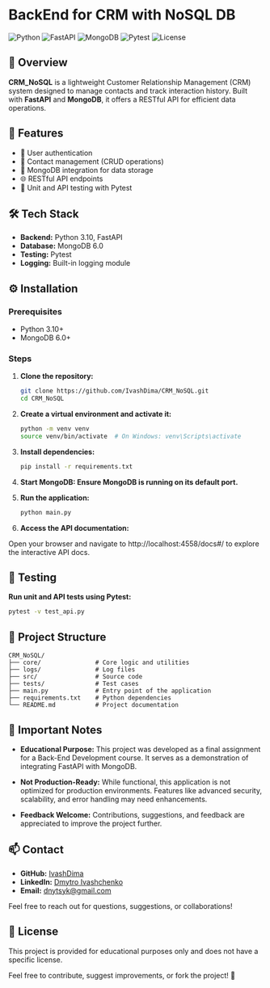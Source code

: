 # BackEnd for CRM with NoSQL DB

![Python](https://img.shields.io/badge/Python-3.10-blue?style=for-the-badge&logo=python)
![FastAPI](https://img.shields.io/badge/FastAPI-0.95.1-009688?style=for-the-badge&logo=fastapi)
![MongoDB](https://img.shields.io/badge/MongoDB-6.0-green?style=for-the-badge&logo=mongodb)
![Pytest](https://img.shields.io/badge/Pytest-7.2.0-yellow?style=for-the-badge&logo=pytest)
![License](https://img.shields.io/badge/License-Educational-lightgrey?style=for-the-badge)


## 📌 Overview

**CRM_NoSQL** is a lightweight Customer Relationship Management (CRM) system designed to manage contacts and track interaction history. Built with **FastAPI** and **MongoDB**, it offers a RESTful API for efficient data operations.


## 🚀 Features

- 🔐 User authentication
- 📇 Contact management (CRUD operations)
- 📁 MongoDB integration for data storage
- 🌐 RESTful API endpoints
- 🧪 Unit and API testing with Pytest


## 🛠️ Tech Stack

- **Backend:** Python 3.10, FastAPI
- **Database:** MongoDB 6.0
- **Testing:** Pytest
- **Logging:** Built-in logging module


## ⚙️ Installation

### Prerequisites

- Python 3.10+
- MongoDB 6.0+

### Steps

1. **Clone the repository:**

   ```bash
   git clone https://github.com/IvashDima/CRM_NoSQL.git
   cd CRM_NoSQL

2. **Create a virtual environment and activate it:**

   ```bash
   python -m venv venv
   source venv/bin/activate  # On Windows: venv\Scripts\activate

3. **Install dependencies:**

   ```bash
   pip install -r requirements.txt

4. **Start MongoDB: Ensure MongoDB is running on its default port.**

5. **Run the application:**

   ```bash
   python main.py

6. **Access the API documentation:**

Open your browser and navigate to http://localhost:4558/docs#/ to explore the interactive API docs.


## 🧪 Testing

**Run unit and API tests using Pytest:**

   ```bash
   pytest -v test_api.py
   ```


## 📂 Project Structure

   ```text
   CRM_NoSQL/
   ├── core/               # Core logic and utilities
   ├── logs/               # Log files
   ├── src/                # Source code
   ├── tests/              # Test cases
   ├── main.py             # Entry point of the application
   ├── requirements.txt    # Python dependencies
   └── README.md           # Project documentation
   ```


[//]: # (## 📸 Screenshots)


## 📌 Important Notes

- **Educational Purpose:** This project was developed as a final assignment for a Back-End Development course. It serves as a demonstration of integrating FastAPI with MongoDB.

- **Not Production-Ready:** While functional, this application is not optimized for production environments. Features like advanced security, scalability, and error handling may need enhancements.

- **Feedback Welcome:** Contributions, suggestions, and feedback are appreciated to improve the project further.


## 📫 Contact

- **GitHub:** [IvashDima](https://github.com/IvashDima/)
- **LinkedIn:** [Dmytro Ivashchenko](https://www.linkedin.com/in/dmytro-ivashchenko/)
- **Email:** dnytsyk@gmail.com

Feel free to reach out for questions, suggestions, or collaborations!


## 📝 License

This project is provided for educational purposes only and does not have a specific license.

Feel free to contribute, suggest improvements, or fork the project! 🚀
